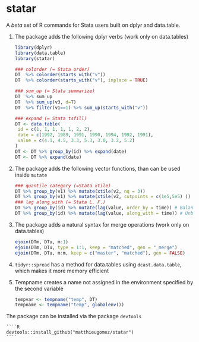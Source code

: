 statar
======

A *beta* set of R commands for Stata users built on dplyr and data.table. 

1. The package adds the following dplyr verbs (work only on data.tables)

	````R
	library(dplyr)
	library(data.table)
	library(statar)
	
	### colorder (= Stata order)
	DT  %>% colorder(starts_with("v"))
	DT  %>% colorder(starts_with("v"), inplace = TRUE)
	
	### sum_up (= Stata summarize)
	DT  %>% sum_up
	DT  %>% sum_up(v3, d=T)
	DT  %>% filter(v1==1) %>% sum_up(starts_with("v"))
	
	### expand (= Stata tsfill)
	DT <- data.table(
	 id = c(1, 1, 1, 1, 1, 2, 2),
	 date = c(1992, 1989, 1991, 1990, 1994, 1992, 1991),
	 value = c(4.1, 4.5, 3.3, 5.3, 3.0, 3.2, 5.2)
	)
	DT <- DT %>% group_by(id) %>% expand(date)
	DT <- DT %>% expand(date)
	````

2. The package adds the following vector functions, than can be used inside `mutate`

	````R
	### quantile category (=Stata xtile)
	DT %>% group_by(v1) %>% mutate(xtile(v2, nq = 3))
	DT %>% group_by(v1) %>% mutate(xtile(v2, cutpoints = c(1e5,5e5) ))
	### lag along_with (= Stata L. F.)
	DT %>% group_by(id) %>% mutate(lag(value, order_by = time)) # Balanced dataset
	DT %>% group_by(id) %>% mutate(lag(value, along_with = time)) # Unbalanced dataset
	````

3. The package adds a natural syntax for merge operations (work only on data.tables)

	````R
	ejoin(DTm, DTu, m:1)
	ejoin(DTm, DTu, type = 1:1, keep = "matched", gen = "_merge")
	ejoin(DTm, DTu, m:m, keep = c("master", "matched"), gen = FALSE)
	````

4. `tidyr::spread` has a method for data.tables using  `dcast.data.table`, which makes it more memory efficient

5. Tempname creates a name not assigned in the environment specified by the second variable

	````R
	tempvar <- tempname("temp", DT)
	tempname <- tempname("temp", globalenv())
	````

The package can be installed via the package `devtools`
	
	````R
	devtools::install_github("matthieugomez/statar")
	````
